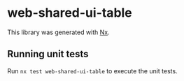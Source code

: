 # web-shared-ui-table

This library was generated with [Nx](https://nx.dev).

## Running unit tests

Run `nx test web-shared-ui-table` to execute the unit tests.
